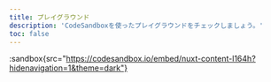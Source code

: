 ```yaml
---
title: プレイグラウンド
description: 'CodeSandboxを使ったプレイグラウンドをチェックしましょう。'
toc: false
---
```


:sandbox{src="https://codesandbox.io/embed/nuxt-content-l164h?hidenavigation=1&theme=dark"}
